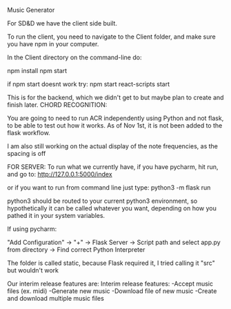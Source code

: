 Music Generator

For SD&D we have the client side built. 

To run the client, you need to navigate to the Client folder, and make sure you have npm in your computer.

In the Client directory on the command-line do:

npm install
npm start

if npm start doesnt work try:
npm start react-scripts start





This is for the backend, which we didn't get to but maybe plan to create and finish later.
CHORD RECOGNITION:

You are going to need to run ACR independently using Python and not flask, to be able to test out how it works. As of Nov 1st, it is not been added to the flask workflow.

I am also still working on the actual display of the note frequencies, as the spacing is off

FOR SERVER:
To run what we currently have, if you have pycharm, hit run, and go to:
http://127.0.0.1:5000/index

or if you want to run from command line just type:
python3 -m flask run

python3 should be routed to your current python3 environment, so hypothetically it can be called whatever you want, depending on how you pathed it in your system variables.

If using pycharm:

"Add Configuration" -> "+" -> Flask Server -> Script path and select app.py from directory -> Find correct Python Interpreter

The folder is called static, because Flask required it, I tried calling it "src" but wouldn't work

Our interim release features are:
Interim release features:
-Accept music files (ex. midi)
-Generate new music
-Download file of new music
-Create and download multiple music files
